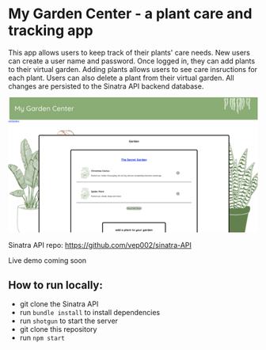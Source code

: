 # My Garden Center - a plant care and tracking app

This app allows users to keep track of their plants' care needs. New users can create a user name and password. Once logged in, they can add plants to their virtual garden. Adding plants allows users to see care insructions for each plant. Users can also delete a plant from their virtual garden. All changes are persisted to the Sinatra API backend database.

![Alt text](https://github.com/vep002/vep002.github.io/blob/master/Screen%20Shot%202021-09-21%20at%203.33.28%20PM.png)

Sinatra API repo: https://github.com/vep002/sinatra-API

Live demo coming soon

## How to run locally:

- git clone the Sinatra API
- run `bundle install` to install dependencies
- run `shotgun` to start the server
- git clone this repository
- run `npm start`
